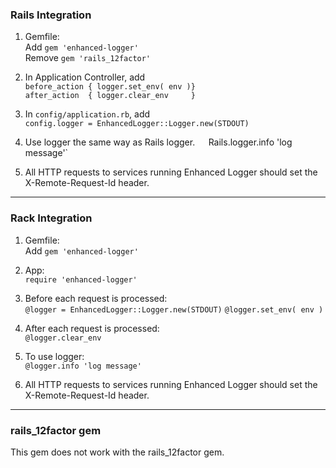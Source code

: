 ### Rails Integration

1. Gemfile:   
    Add `gem 'enhanced-logger'`  
    Remove `gem 'rails_12factor'`

2. In Application Controller, add  
     `before_action { logger.set_env( env )}`   
     `after_action  { logger.clear_env     }`  

3. In `config/application.rb`, add  
    `config.logger = EnhancedLogger::Logger.new(STDOUT)`

4. Use logger the same way as Rails logger.`  
     `Rails.logger.info 'log message'`

5. All HTTP requests to services running Enhanced Logger should set the X-Remote-Request-Id header.

----
### Rack Integration

1. Gemfile:   
    Add `gem 'enhanced-logger'`  

2. App:  
    `require 'enhanced-logger'`

2. Before each request is processed:  
    `@logger = EnhancedLogger::Logger.new(STDOUT)`
    `@logger.set_env( env )`

3. After each request is processed:  
    `@logger.clear_env`

4. To use logger:  
    `@logger.info 'log message'`

5. All HTTP requests to services running Enhanced Logger should set the X-Remote-Request-Id header.

----
### rails_12factor gem

This gem does not work with the rails_12factor gem. 